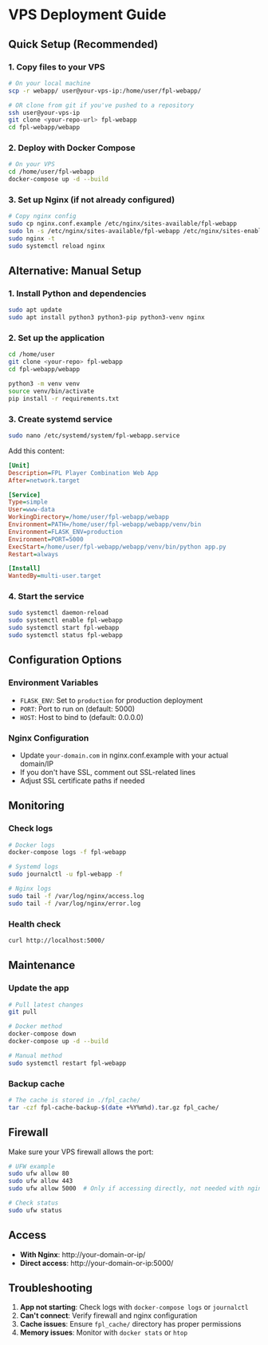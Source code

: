 # VPS Deployment Guide

## Quick Setup (Recommended)

### 1. Copy files to your VPS

```bash
# On your local machine
scp -r webapp/ user@your-vps-ip:/home/user/fpl-webapp/

# OR clone from git if you've pushed to a repository
ssh user@your-vps-ip
git clone <your-repo-url> fpl-webapp
cd fpl-webapp/webapp
```

### 2. Deploy with Docker Compose

```bash
# On your VPS
cd /home/user/fpl-webapp
docker-compose up -d --build
```

### 3. Set up Nginx (if not already configured)

```bash
# Copy nginx config
sudo cp nginx.conf.example /etc/nginx/sites-available/fpl-webapp
sudo ln -s /etc/nginx/sites-available/fpl-webapp /etc/nginx/sites-enabled/
sudo nginx -t
sudo systemctl reload nginx
```

## Alternative: Manual Setup

### 1. Install Python and dependencies

```bash
sudo apt update
sudo apt install python3 python3-pip python3-venv nginx
```

### 2. Set up the application

```bash
cd /home/user
git clone <your-repo> fpl-webapp
cd fpl-webapp/webapp

python3 -m venv venv
source venv/bin/activate
pip install -r requirements.txt
```

### 3. Create systemd service

```bash
sudo nano /etc/systemd/system/fpl-webapp.service
```

Add this content:

```ini
[Unit]
Description=FPL Player Combination Web App
After=network.target

[Service]
Type=simple
User=www-data
WorkingDirectory=/home/user/fpl-webapp/webapp
Environment=PATH=/home/user/fpl-webapp/webapp/venv/bin
Environment=FLASK_ENV=production
Environment=PORT=5000
ExecStart=/home/user/fpl-webapp/webapp/venv/bin/python app.py
Restart=always

[Install]
WantedBy=multi-user.target
```

### 4. Start the service

```bash
sudo systemctl daemon-reload
sudo systemctl enable fpl-webapp
sudo systemctl start fpl-webapp
sudo systemctl status fpl-webapp
```

## Configuration Options

### Environment Variables

- `FLASK_ENV`: Set to `production` for production deployment
- `PORT`: Port to run on (default: 5000)
- `HOST`: Host to bind to (default: 0.0.0.0)

### Nginx Configuration

- Update `your-domain.com` in nginx.conf.example with your actual domain/IP
- If you don't have SSL, comment out SSL-related lines
- Adjust SSL certificate paths if needed

## Monitoring

### Check logs

```bash
# Docker logs
docker-compose logs -f fpl-webapp

# Systemd logs
sudo journalctl -u fpl-webapp -f

# Nginx logs
sudo tail -f /var/log/nginx/access.log
sudo tail -f /var/log/nginx/error.log
```

### Health check

```bash
curl http://localhost:5000/
```

## Maintenance

### Update the app

```bash
# Pull latest changes
git pull

# Docker method
docker-compose down
docker-compose up -d --build

# Manual method
sudo systemctl restart fpl-webapp
```

### Backup cache

```bash
# The cache is stored in ./fpl_cache/
tar -czf fpl-cache-backup-$(date +%Y%m%d).tar.gz fpl_cache/
```

## Firewall

Make sure your VPS firewall allows the port:

```bash
# UFW example
sudo ufw allow 80
sudo ufw allow 443
sudo ufw allow 5000  # Only if accessing directly, not needed with nginx

# Check status
sudo ufw status
```

## Access

- **With Nginx**: http://your-domain-or-ip/
- **Direct access**: http://your-domain-or-ip:5000/

## Troubleshooting

1. **App not starting**: Check logs with `docker-compose logs` or `journalctl`
2. **Can't connect**: Verify firewall and nginx configuration
3. **Cache issues**: Ensure `fpl_cache/` directory has proper permissions
4. **Memory issues**: Monitor with `docker stats` or `htop`
